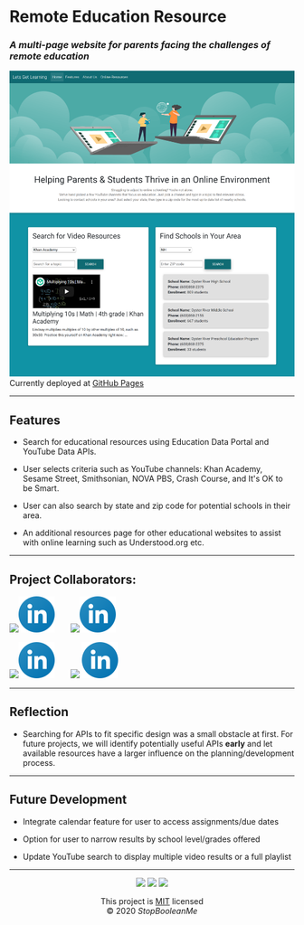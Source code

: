 # Remote Education Resource

### _A multi-page website for parents facing the challenges of remote education_

![Demo](Images/demo.png)  
Currently deployed at [GitHub Pages](https://dmaysteinman.github.io/Remote-Education-Resource/)

---

## Features

- Search for educational resources using Education Data Portal and YouTube Data APIs.

- User selects criteria such as YouTube channels: Khan Academy, Sesame Street, Smithsonian, NOVA PBS, Crash Course, and It's OK to be Smart. 

- User can also search by state and zip code for potential schools in their area.

- An additional resources page for other educational websites to assist with online learning such as Understood.org etc. 

---

## Project Collaborators:

[![](https://github.com/dmaysteinman.png?size=64)](https://github.com/dmaysteinman)[![linkedin](Images/linkedin.svg)](http://www.linkedin.com/in/danielle-may-steinman-2868781b4)
&nbsp;&nbsp;&nbsp;&nbsp;&nbsp;
[<img src="https://media-exp1.licdn.com/dms/image/C4D03AQHTbPrJQ5US1w/profile-displayphoto-shrink_400_400/0?e=1609372800&v=beta&t=UEVpFtEsO78Zr9T9GlUdGmfh9jhzryxTeuREVVkB8x4" width="64">](https://github.com/mrjacoughlin)[![linkedin](Images/linkedin.svg)](http://www.linkedin.com/in/james-coughlin-428a1747)  

[![](https://github.com/JGilb28-7.png?size=64)](https://github.com/JGilb28-7)[![linkedin](Images/linkedin.svg)](http://www.linkedin.com/in/jonathan-gilbert-67600211)
&nbsp;&nbsp;&nbsp;&nbsp;&nbsp;
[![](https://github.com/joeldore.png?size=64)](https://github.com/joeldore)
[![linkedin](Images/linkedin.svg)](http://www.linkedin.com/in/joeldore)

---

## Reflection

- Searching for APIs to fit specific design was a small obstacle at first. For future projects, we will identify potentially useful APIs **early** and let available resources have a larger influence on the planning/development process.

---

## Future Development

- Integrate calendar feature for user to access assignments/due dates

- Option for user to narrow results by school level/grades offered

- Update YouTube search to display multiple video results or a full playlist

---

<div align="center">

<img src='https://img.shields.io/github/repo-size/dmaysteinman/Remote-Education-Resource'>  
<img src='https://img.shields.io/github/last-commit/dmaysteinman/Remote-Education-Resource'>
<img src='https://img.shields.io/github/languages/top/dmaysteinman/Remote-Education-Resource'>

This project is [MIT](https://github.com/dmaysteinman/Remote-Education-Resource/blob/main/LICENSE) licensed  
© 2020 _StopBooleanMe_

</div>
